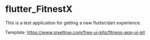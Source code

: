 # flutter_FitnestX
This is a test application for getting a new flutter/dart experience. 

Template: https://www.pixeltrue.com/free-ui-kits/fitness-app-ui-kit
